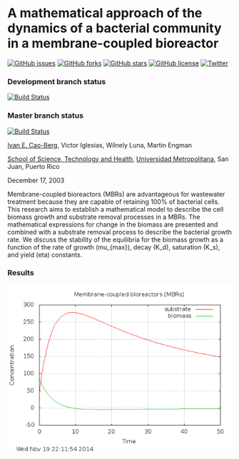# A mathematical approach of the dynamics of a bacterial community in a membrane-coupled bioreactor

[![GitHub issues](https://img.shields.io/github/issues/icaoberg/bioreactor.svg)](https://github.com/icaoberg/bioreactor/issues)
[![GitHub forks](https://img.shields.io/github/forks/icaoberg/bioreactor.svg)](https://github.com/icaoberg/bioreactor/network)
[![GitHub stars](https://img.shields.io/github/stars/icaoberg/bioreactor.svg)](https://github.com/icaoberg/bioreactor/stargazers)
[![GitHub license](https://img.shields.io/badge/license-GPLv3-blue.svg)](https://raw.githubusercontent.com/icaoberg/bioreactor/master/LICENSE)
[![Twitter](https://img.shields.io/twitter/url/https/github.com/icaoberg/bioreactor.svg?style=social)](https://twitter.com/intent/tweet?text=Wow:&url=%5Bobject%20Object%5D)

### Development branch status
[![Build Status](https://travis-ci.org/icaoberg/bioreactor.svg?branch=dev)](https://travis-ci.org/icaoberg/bioreactor)

### Master branch status
[![Build Status](https://travis-ci.org/icaoberg/bioreactor.svg?branch=master)](https://travis-ci.org/icaoberg/bioreactor)

[Ivan E. Cao-Berg](http://www.andrew.cmu.edu/user/icaoberg/), Victor Iglesias, Wilnely Luna, Martin Engman

[School of Science, Technology and Health](http://www.suagm.edu/umet/oa_pe_ciencias_tecnologia.asp?cn_id=643), [Universidad Metropolitana](http://www.suagm.edu/umet/), San Juan, Puerto Rico

December 17, 2003

Membrane-coupled bioreactors (MBRs) are advantageous for
wastewater treatment because they are capable of retaining 100%
of bacterial cells. This research aims to establish a mathematical
model to describe the cell biomass growth and substrate removal
processes in a MBRs. The mathematical expressions for change in
the biomass are presented and combined with a substrate removal
process to describe the bacterial growth rate. We discuss the
stability of the equilibria for the biomass growth as a function
of the rate of growth (mu_{max}), decay (K_d), saturation
(K_s), and yield (eta) constants.

### Results

![The classical Runge–Kutta method solution](bioreactor.png)
